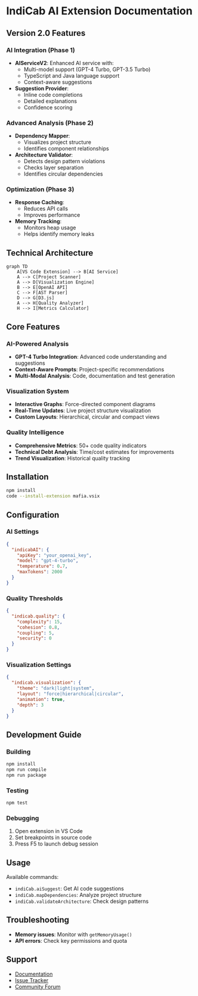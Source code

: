 # IndiCab AI Extension Documentation

## Version 2.0 Features

### AI Integration (Phase 1)
- **AIServiceV2**: Enhanced AI service with:
  - Multi-model support (GPT-4 Turbo, GPT-3.5 Turbo)
  - TypeScript and Java language support
  - Context-aware suggestions
- **Suggestion Provider**: 
  - Inline code completions
  - Detailed explanations
  - Confidence scoring

### Advanced Analysis (Phase 2)
- **Dependency Mapper**:
  - Visualizes project structure
  - Identifies component relationships
- **Architecture Validator**:
  - Detects design pattern violations
  - Checks layer separation
  - Identifies circular dependencies

### Optimization (Phase 3)
- **Response Caching**:
  - Reduces API calls
  - Improves performance
- **Memory Tracking**:
  - Monitors heap usage
  - Helps identify memory leaks

## Technical Architecture

```mermaid
graph TD
    A[VS Code Extension] --> B[AI Service]
    A --> C[Project Scanner]
    A --> D[Visualization Engine]
    B --> E[OpenAI API]
    C --> F[AST Parser]
    D --> G[D3.js]
    A --> H[Quality Analyzer]
    H --> I[Metrics Calculator]
```

## Core Features

### AI-Powered Analysis
- **GPT-4 Turbo Integration**: Advanced code understanding and suggestions
- **Context-Aware Prompts**: Project-specific recommendations
- **Multi-Modal Analysis**: Code, documentation and test generation

### Visualization System
- **Interactive Graphs**: Force-directed component diagrams
- **Real-Time Updates**: Live project structure visualization
- **Custom Layouts**: Hierarchical, circular and compact views

### Quality Intelligence
- **Comprehensive Metrics**: 50+ code quality indicators
- **Technical Debt Analysis**: Time/cost estimates for improvements
- **Trend Visualization**: Historical quality tracking

## Installation
```bash
npm install
code --install-extension mafia.vsix
```

## Configuration

### AI Settings
```json
{
  "indicabAI": {
    "apiKey": "your_openai_key",
    "model": "gpt-4-turbo",
    "temperature": 0.7,
    "maxTokens": 2000
  }
}
```

### Quality Thresholds
```json
{
  "indicab.quality": {
    "complexity": 15,
    "cohesion": 0.8, 
    "coupling": 5,
    "security": 0
  }
}
```

### Visualization Settings
```json
{
  "indicab.visualization": {
    "theme": "dark|light|system",
    "layout": "force|hierarchical|circular",
    "animation": true,
    "depth": 3
  }
}
```

## Development Guide

### Building
```bash
npm install
npm run compile
npm run package
```

### Testing
```bash
npm test
```

### Debugging
1. Open extension in VS Code
2. Set breakpoints in source code
3. Press F5 to launch debug session

## Usage
Available commands:
- `indiCab.aiSuggest`: Get AI code suggestions
- `indiCab.mapDependencies`: Analyze project structure
- `indiCab.validateArchitecture`: Check design patterns

## Troubleshooting
- **Memory issues**: Monitor with `getMemoryUsage()`
- **API errors**: Check key permissions and quota

## Support
- [Documentation](https://indicab.dev/docs)
- [Issue Tracker](https://github.com/indicab/vscode-extension/issues)
- [Community Forum](https://github.com/indicab/vscode-extension/discussions)

